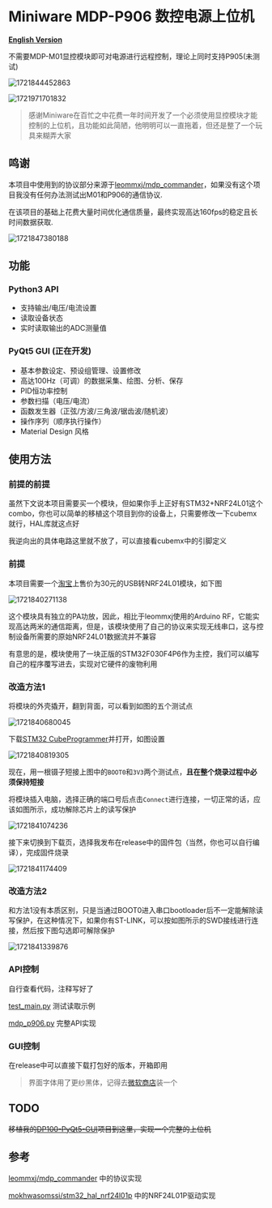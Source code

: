# Miniware MDP-P906 数控电源上位机

**[English Version](./readme_EN.md)**

不需要MDP-M01显控模块即可对电源进行远程控制，理论上同时支持P905(未测试)

![1721844452863](image/readme/1721844452863.png)

![1721971701832](image/readme/1721971701832.png)

> 感谢Miniware在百忙之中花费一年时间开发了一个必须使用显控模块才能控制的上位机，且功能如此简陋，他明明可以一直拖着，但还是整了一个玩具来糊弄大家

## 鸣谢

本项目中使用到的协议部分来源于[leommxj/mdp_commander](https://github.com/leommxj/mdp_commander)，如果没有这个项目我没有任何办法测试出M01和P906的通信协议.

在该项目的基础上花费大量时间优化通信质量，最终实现高达160fps的稳定且长时间数据获取.

![1721847380188](image/readme/1721847380188.png)

## 功能

### Python3 API

- 支持输出/电压/电流设置
- 读取设备状态
- 实时读取输出的ADC测量值

### PyQt5 GUI (正在开发)

- 基本参数设定、预设组管理、设置修改
- 高达100Hz（可调）的数据采集、绘图、分析、保存
- PID恒功率控制
- 参数扫描（电压/电流）
- 函数发生器（正弦/方波/三角波/锯齿波/随机波）
- 操作序列（顺序执行操作）
- Material Design 风格

## 使用方法

### 前提的前提

虽然下文说本项目需要买一个模块，但如果你手上正好有STM32+NRF24L01这个combo，你也可以简单的移植这个项目到你的设备上，只需要修改一下cubemx就行，HAL库就这点好

我逆向出的具体电路这里就不放了，可以直接看cubemx中的引脚定义

### 前提

本项目需要一个[淘宝](https://item.taobao.com/item.htm?spm=a1z09.2.0.0.521d2e8dccjOe1&id=601004335822&_u=p23lmea03490)上售价为30元的USB转NRF24L01模块，如下图

![1721840271138](image/readme/1721840271138.png)

这个模块具有独立的PA功放，因此，相比于leommxj使用的Arduino RF，它能实现高达两米的通信距离，但是，该模块使用了自己的协议来实现无线串口，这与控制设备所需要的原始NRF24L01数据流并不兼容

有意思的是，模块使用了一块正版的STM32F030F4P6作为主控，我们可以编写自己的程序覆写进去，实现对它硬件的废物利用

### 改造方法1

将模块的外壳撬开，翻到背面，可以看到如图的五个测试点

![1721840680045](image/readme/1721840680045.png)

下载[STM32 CubeProgrammer](https://www.st.com/en/development-tools/stm32cubeprog.html)并打开，如图设置

![1721840819305](image/readme/1721840819305.png)

现在，用一根镊子短接上图中的`BOOT0`和`3V3`两个测试点，**且在整个烧录过程中必须保持短接**

将模块插入电脑，选择正确的端口号后点击`Connect`进行连接，一切正常的话，应该如图所示，成功解除芯片上的读写保护

![1721841074236](image/readme/1721841074236.png)

接下来切换到下载页，选择我发布在release中的固件包（当然，你也可以自行编译），完成固件烧录

![1721841174409](image/readme/1721841174409.png)

### 改造方法2

和方法1没有本质区别，只是当通过BOOT0进入串口bootloader后不一定能解除读写保护，在这种情况下，如果你有ST-LINK，可以按如图所示的SWD接线进行连接，然后按下图勾选即可解除保护

![1721841339876](image/readme/1721841339876.png)

### API控制

自行查看代码，注释写好了

[test_main.py](./test_main.py) 测试读取示例

[mdp_p906.py](./mdp_controller/mdp_p906.py) 完整API实现

### GUI控制

在release中可以直接下载打包好的版本，开箱即用

> 界面字体用了更纱黑体，记得去[微软商店](https://www.microsoft.com/store/productId/9MW0M424NCZ7?ocid=pdpshare)装一个

## TODO

~~移植我的[DP100-PyQt5-GUI](https://github.com/ElluIFX/DP100-PyQt5-GUI)项目到这里，实现一个完整的上位机~~

## 参考

[leommxj/mdp_commander](https://github.com/leommxj/mdp_commander) 中的协议实现

[mokhwasomssi/stm32_hal_nrf24l01p](https://github.com/mokhwasomssi/stm32_hal_nrf24l01p) 中的NRF24L01P驱动实现
